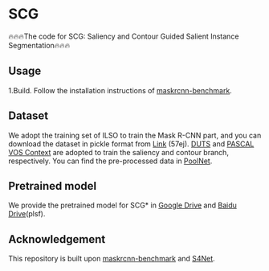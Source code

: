 # SCG
🔥🔥🔥The code for SCG: Saliency and Contour Guided Salient Instance Segmentation🔥🔥🔥

## Usage
1.Build. Follow the installation instructions of [maskrcnn-benchmark](https://github.com/facebookresearch/maskrcnn-benchmark).

## Dataset
We adopt the training set of ILSO to train the Mask R-CNN part, and you can download the dataset in pickle format from [Link](https://pan.baidu.com/s/1k75LjyXCKhAAb0NWs-AhhQ)  (57ej). [DUTS](http://saliencydetection.net/duts/) and [PASCAL VOS Context](https://cs.stanford.edu/~roozbeh/pascal-context/) are adopted to train the saliency and contour branch, respectively. You can find the pre-processed data in [PoolNet](https://github.com/backseason/PoolNet).





## Pretrained model
We provide the pretrained model for SCG* in [Google Drive](https://drive.google.com/file/d/1qynfmXlQhiol_1xh4M6a-xtW-szKlsBX/view?usp=sharing) and [Baidu Drive](https://pan.baidu.com/s/1BggBtg4GJFNioRy0n5f1vQ)(plsf).

## Acknowledgement
This repository is built upon [maskrcnn-benchmark](https://github.com/facebookresearch/maskrcnn-benchmark) and [S4Net](https://github.com/RuochenFan/S4Net).
